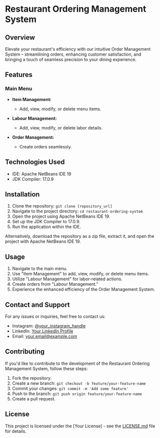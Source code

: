 # Restaurant Ordering Management System

## Overview

Elevate your restaurant's efficiency with our intuitive Order Management System – streamlining orders, enhancing customer satisfaction, and bringing a touch of seamless precision to your dining experience.

## Features

### Main Menu

- **Item Management:**
  - Add, view, modify, or delete menu items.
  
- **Labour Management:**
  - Add, view, modify, or delete labor details.
  
- **Order Management:**
  - Create orders seamlessly.

## Technologies Used

- IDE: Apache NetBeans IDE 19
- JDK Compiler: 17.0.9

## Installation

1. Clone the repository: `git clone [repository_url]`
2. Navigate to the project directory: `cd restaurant-ordering-system`
3. Open the project using Apache NetBeans IDE 19.
4. Set up the JDK Compiler to 17.0.9.
5. Run the application within the IDE.

Alternatively, download the repository as a zip file, extract it, and open the project with Apache NetBeans IDE 19.

## Usage

1. Navigate to the main menu.
2. Use "Item Management" to add, view, modify, or delete menu items.
3. Utilize "Labour Management" for labor-related actions.
4. Create orders from "Labour Management."
5. Experience the enhanced efficiency of the Order Management System.

## Contact and Support

For any issues or inquiries, feel free to contact us:

- Instagram: [@your_instagram_handle](https://www.instagram.com/your_instagram_handle/)
- LinkedIn: [Your LinkedIn Profile](https://www.linkedin.com/in/your_linkedin_profile/)
- Email: your.email@example.com

## Contributing

If you'd like to contribute to the development of the Restaurant Ordering Management System, follow these steps:

1. Fork the repository.
2. Create a new branch: `git checkout -b feature/your-feature-name`
3. Commit your changes: `git commit -m 'Add some feature'`
4. Push to the branch: `git push origin feature/your-feature-name`
5. Create a pull request.

## License

This project is licensed under the [Your License] - see the [LICENSE.md](LICENSE.md) file for details.
